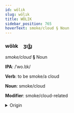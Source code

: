 ```yaml
---
id: wölık
slug: wölık
title: WÖLIK
sidebar_position: 765
hoverText: smoke/cloud § Noun
---
```


### wölık&emsp;<span kind="abugida">ʒıʓ̑ȷ</span>

*smoke/cloud* **§** Noun

**IPA**: /ˈwo.lɪk/

**Verb**: to be smoke/a cloud

**Noun**: smoke/cloud

**Modifier**: smoke/cloud-related

<details>
    <summary>Origin</summary>
    Dutch wolk /ʋɔlk/<br/>
    <em>Germanic Language Family</em>
</details>
